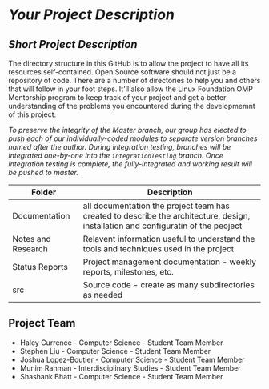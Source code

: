 # *Your Project Description*
## *Short Project Description*
The directory structure in this GitHub is to allow the project to have all its resources self-contained.
Open Source software should not just be a repository of code.  There are a number of directories to help you and others that will 
follow in your foot steps.  It'll also allow the Linux Foundation OMP Mentorship program to keep track of your project and get
a better understanding of the problems you encountered during the developmemnt of this project.

_*To preserve the integrity of the Master branch, our group has elected to push each of our individually-coded modules to separate version branches named after the author. During integration testing, branches will be integrated one-by-one into the ```integrationTesting``` branch. Once integration testing is complete, the fully-integrated and working result will be pushed to master.*_

| Folder | Description |
|---|---|
| Documentation |  all documentation the project team has created to describe the architecture, design, installation and configuratin of the peoject |
| Notes and Research | Relavent information useful to understand the tools and techniques used in the project |
| Status Reports | Project management documentation - weekly reports, milestones, etc. |
| src | Source code - create as many subdirectories as needed |


## Project Team
- Haley Currence - Computer Science - Student Team Member
- Stephen Liu - Computer Science - Student Team Member
- Joshua Lopez-Boutier - Computer Science - Student Team Member
- Munim Rahman - Interdisciplinary Studies - Student Team Member
- Shashank Bhatt - Computer Science - Student Team Member
